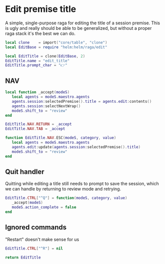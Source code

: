 # Edit premise title

A simple, single-purpose raga for editing the title of a session premise.
This is ugly and really should be able to be generalized, but without a
proper raga stack it's the best we can do.


```lua
local clone    = import("core/table", "clone")
local EditBase = require "helm:helm/raga/edit"

local EditTitle = clone(EditBase, 2)
EditTitle.name = "edit_title"
EditTitle.prompt_char = "👉"
```
## NAV

```lua
local function _accept(modeS)
   local agents = modeS.maestro.agents
   agents.session:selectedPremise().title = agents.edit:contents()
   agents.session:selectNextWrap()
   modeS.shift_to = "review"
end

EditTitle.NAV.RETURN = _accept
EditTitle.NAV.TAB = _accept

function EditTitle.NAV.ESC(modeS, category, value)
   local agents = modeS.maestro.agents
   agents.edit:update(agents.session:selectedPremise().title)
   modeS.shift_to = "review"
end
```
## Quit handler

Quitting while editing a title still needs to prompt to save the session,
which we can handle by returning to review mode and retrying.

```lua
EditTitle.CTRL["^Q"] = function(modeS, category, value)
   _accept(modeS)
   modeS.action_complete = false
end
```
## Ignored commands

"Restart" doesn't make sense for us

```lua
EditTitle.CTRL["^R"] = nil
```
```lua
return EditTitle
```

